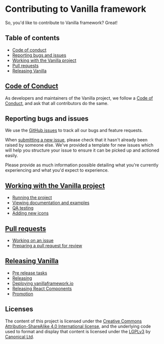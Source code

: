 # Contributing to Vanilla framework

So, you'd like to contribute to Vanilla framework? Great!

## Table of contents

- [Code of conduct](#code-of-conduct)
- [Reporting bugs and issues](#reporting-bugs-and-issues)
- [Working with the Vanilla project](#working-with-the-vanilla-project)
- [Pull requests](#pull-requests)
- [Releasing Vanilla](#releasing-vanilla)

## [Code of Conduct](/CODE_OF_CONDUCT.md)

As developers and maintainers of the Vanilla project, we follow a [Code of Conduct](/CODE_OF_CONDUCT.md), and ask that all contributors do the same.

## Reporting bugs and issues

We use the [GitHub issues](https://github.com/canonical/vanilla-framework/issues) to track all our bugs and feature requests.

When [submitting a new issue](https://github.com/canonical/vanilla-framework/issues/new/choose), please check that it hasn't already been raised by someone else. We've provided a template for new issues which will help you structure your issue to ensure it can be picked up and actioned easily.

Please provide as much information possible detailing what you're currently experiencing and what you'd expect to experience.

## [Working with the Vanilla project](/guides/hacking.md)

- [Running the project](/guides/hacking.md#running-the-project)
- [Viewing documentation and examples](/guides/hacking.md#viewing-documentation-and-examples)
- [QA testing](/guides/hacking.md#qa-testing)
- [Adding new icons](/guides/hacking.md#adding-new-icons)

## [Pull requests](/guides/pull-requests.md)

- [Working on an issue](/guides/pull-requests.md#working-on-an-issue)
- [Preparing a pull request for review](/guides/pull-requests.md#preparing-a-pull-request-for-review)

## [Releasing Vanilla](/guides/release-process.md)

- [Pre release tasks](/guides/release-process.md#pre-release-tasks)
- [Releasing](/guides/release-process.md#releasing)
- [Deploying vanillaframework.io](/guides/release-process.md#deploy-vanillaframeworkio)
- [Releasing React Components](/guides/release-process.md#react-components)
- [Promotion](/guides/release-process.md#promotion)

## Licenses

The content of this project is licensed under the [Creative Commons Attribution-ShareAlike 4.0 International license](https://creativecommons.org/licenses/by-sa/4.0/), and the underlying code used to format and display that content is licensed under the [LGPLv3](http://opensource.org/licenses/lgpl-3.0.html) by [Canonical Ltd](http://www.canonical.com/).
